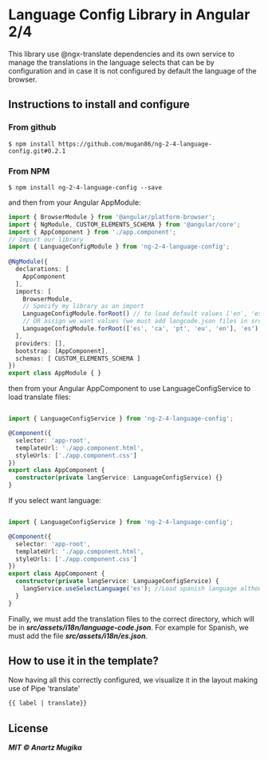 # Language Config Library in Angular 2/4

This library use @ngx-translate dependencies and its own service to manage the translations in the language selects that can be by configuration and in case it is not configured by default the language of the browser.
## Instructions to install and configure
### From github
```ssh
$ npm install https://github.com/mugan86/ng-2-4-language-config.git#0.2.1
```

### From NPM
```ssh
$ npm install ng-2-4-language-config --save
```

and then from your Angular AppModule:
```typescript
import { BrowserModule } from '@angular/platform-browser';
import { NgModule, CUSTOM_ELEMENTS_SCHEMA } from '@angular/core';
import { AppComponent } from './app.component';
// Import our library
import { LanguageConfigModule } from 'ng-2-4-language-config';
 
@NgModule({
  declarations: [
    AppComponent
  ],
  imports: [
    BrowserModule,
    // Specify my library as an import
    LanguageConfigModule.forRoot() // to load default values ['en', 'es'], 'es'
    // OR assign we want values (we must add langcode.json files in src/assets!!!)
    LanguageConfigModule.forRoot(['es', 'ca', 'pt', 'eu', 'en'], 'es')
  ],
  providers: [],
  bootstrap: [AppComponent],
  schemas: [ CUSTOM_ELEMENTS_SCHEMA ]
})
export class AppModule { }
```

then from your Angular AppComponent to use LanguageConfigService to load translate files:

```typescript

import { LanguageConfigService } from 'ng-2-4-language-config';

@Component({
  selector: 'app-root',
  templateUrl: './app.component.html',
  styleUrls: ['./app.component.css']
})
export class AppComponent {
  constructor(private langService: LanguageConfigService) {}
}
```

If you select want language:

```typescript

import { LanguageConfigService } from 'ng-2-4-language-config';

@Component({
  selector: 'app-root',
  templateUrl: './app.component.html',
  styleUrls: ['./app.component.css']
})
export class AppComponent {
  constructor(private langService: LanguageConfigService) {
    langService.useSelectLanguage('es'); //Load spanish language although i select from config basque
  }
}
```
Finally, we must add the translation files to the correct directory, which will be in ***src/assets/i18n/language-code.json***. For example for Spanish, we must add the file ***src/assets/i18n/es.json***.

## How to use it in the template?

Now having all this correctly configured, we visualize it in the layout making use of Pipe 'translate'

```html
{{ label | translate}}
```

## License

***MIT © Anartz Mugika***

